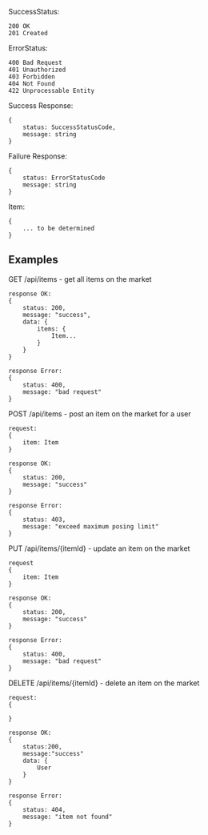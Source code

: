 SuccessStatus:
```
200 OK
201 Created
```
ErrorStatus:
```
400 Bad Request
401 Unauthorized
403 Forbidden
404 Not Found
422 Unprocessable Entity
```

Success Response:
```
{
    status: SuccessStatusCode,
    message: string
}
```

Failure Response:
```
{
    status: ErrorStatusCode
    message: string
}
```

Item:
```
{
    ... to be determined
}
```

## Examples ##

GET /api/items - get all items on the market
```
response OK: 
{
    status: 200,
    message: "success",
    data: {
        items: {
            Item...
        }
    }
}

response Error:
{
    status: 400,
    message: "bad request"
}
```

POST /api/items - post an item on the market for a user
```
request:
{
    item: Item
}

response OK: 
{
    status: 200,
    message: "success"
}

response Error:
{
    status: 403,
    message: "exceed maximum posing limit"
}
```

PUT /api/items/{itemId} - update an item on the market
```
request
{
    item: Item
}

response OK: 
{
    status: 200,
    message: "success"
}

response Error:
{
    status: 400,
    message: "bad request"
}
```

DELETE /api/items/{itemId} - delete an item on the market
```
request:
{

}

response OK:
{
    status:200,
    message:"success"
    data: {
        User
    }
}

response Error:
{
    status: 404,
    message: "item not found"
}
```

